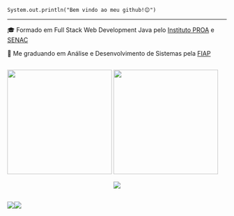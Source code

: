 <code>System.out.println("Bem vindo ao meu github!😊")</code>
<hr/>

<p>🎓 Formado em Full Stack Web Development Java pelo <a href="https://www.proa.org.br/">Instituto PROA</a> e <a href="https://www.sp.senac.br/">SENAC</a></p>
<p>👾 Me graduando em Análise e Desenvolvimento de Sistemas pela <a href="https://www.fiap.com.br/">FIAP</a></p>

##

<div>
  <a href="https://github.com/vitorvhsilva"></a>
  <img height="240em" src="https://github-readme-stats.vercel.app/api?username=vitorvhsilva&theme=tokyonight&show_icons=false">
  <img height="240em" src="https://github-readme-stats.vercel.app/api/top-langs/?username=vitorvhsilva&theme=tokyonight&langs_count=8"> 
</div>

<p align="center">
  <a href="https://skillicons.dev">
    <img src="https://skillicons.dev/icons?i=java,kotlin,spring,aws,postgresql,mongo,kafka,rabbitmq,docker" />
  </a>
</p>

##

<div style="display: flex;">
  <a href="https://www.linkedin.com/in/vitorvhsilva/" target="_blank"><img src="https://img.shields.io/badge/LinkedIn-0077B5?style=for-the-badge&logo=linkedin&logoColor=white"></a>
  <a href="mailto:vitorvhsilva@gmail.com" target="_blank"><img src="https://img.shields.io/badge/Gmail-D14836?style=for-the-badge&logo=gmail&logoColor=white"></a>
</div>
